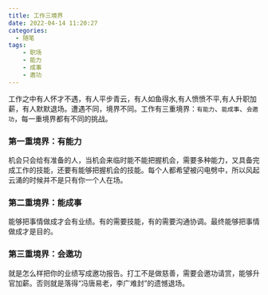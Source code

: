 ```yaml
---
title: 工作三境界
date: 2022-04-14 11:20:27
categories:
  - 随笔
tags: 
    - 职场 
    - 能力 
    - 成事
    - 邀功
---
```

工作之中有人怀才不遇，有人平步青云，有人如鱼得水,有人愤愤不平,有人升职加薪，有人默默退场。遭遇不同，境界不同。工作有三重境界：`有能力`、`能成事`、`会邀功`，每一重境界都有不同的挑战。

### 第一重境界：有能力
机会只会给有准备的人，当机会来临时能不能把握机会，需要多种能力，又具备完成工作的技能，还要有能够把握机会的技能。每个人都希望被闪电劈中，所以风起云涌的时候并不是只有你一个人在场。

### 第二重境界：能成事
能够把事情做成才会有业绩。有的需要技能，有的需要沟通协调。最终能够把事情做成才是目的。

### 第三重境界：会邀功
就是怎么样把你的业绩写成邀功报告。打工不是做慈善，需要会邀功请赏，能够升官加薪。否则就是落得“冯唐易老，李广难封”的遗憾退场。